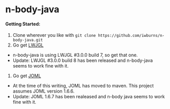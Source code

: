 # n-body-java

#### Getting Started: ####
1. Clone wherever you like with `git clone https://github.com/iwburns/n-body-java.git`
1. Go get [LWJGL](https://www.lwjgl.org/)
  * n-body-java is using LWJGL #3.0.0 build 7, so get that one.
  * Update: LWJGL #3.0.0 build 8 has been released and n-body-java seems to work fine with it.
1. Go get [JOML](http://joml-ci.github.io/JOML/)
  * At the time of this writing, JOML has moved to maven.  This project assumes JOML version 1.6.6.
  * Update: JOML 1.6.7 has been realeased and n-body java seems to work fine with it.

